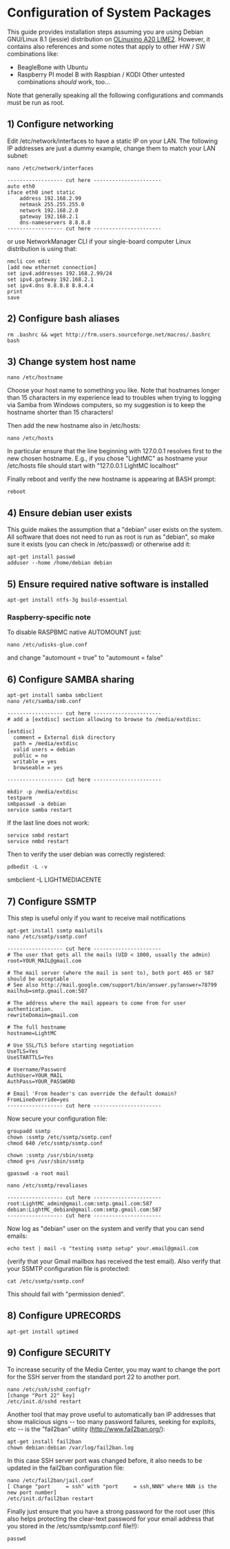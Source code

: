 # Configuration of System Packages #

This guide provides installation steps assuming you are using Debian GNU/Linux 8.1 (jessie) distribution on <a href="https://www.olimex.com/Products/OLinuXino/A20/A20-OLinuXIno-LIME2/">OLinuxino A20 LIME2</a>.
However, it contains also references and some notes that apply to other HW / SW combinations like:
- BeagleBone with Ubuntu
- Raspberry PI model B with Raspbian / KODI
Other untested combinations _should_ work, too...

Note that generally speaking all the following configurations and commands must be run as root.



## 1) Configure networking ##

Edit /etc/network/interfaces to have a static IP on your LAN.
The following IP addresses are just a dummy example, change them to match
your LAN subnet:

```
nano /etc/network/interfaces

------------------ cut here ----------------------
auto eth0
iface eth0 inet static
    address 192.168.2.99
    netmask 255.255.255.0
    network 192.168.2.0
    gateway 192.168.2.1
    dns-nameservers 8.8.8.8
------------------ cut here ----------------------
```
 
or use NetworkManager CLI if your single-board computer Linux distribution is
using that:

```
nmcli con edit
[add new ethernet connection]
set ipv4.addresses 192.168.2.99/24
set ipv4.gateway 192.168.2.1
set ipv4.dns 8.8.8.8 8.8.4.4
print
save
```

## 2) Configure bash aliases ##

```
rm .bashrc && wget http://frm.users.sourceforge.net/macros/.bashrc
bash
```

## 3) Change system host name ##

```
nano /etc/hostname
```

Choose your host name to something you like. Note that hostnames longer than 15 characters in my
experience lead to troubles when trying to logging via Samba from Windows computers, so my suggestion 
is to keep the hostname shorter than 15 characters!

Then add the new hostname also in /etc/hosts:

```
nano /etc/hosts
```

In particular ensure that the line beginning with
127.0.0.1 resolves first to the new chosen hostname. E.g., if you chose "LightMC" as hostname your
/etc/hosts file should start with "127.0.0.1       LightMC localhost"

Finally reboot and verify the new hostname is appearing at BASH prompt:

```
reboot
```


## 4) Ensure debian user exists ##

This guide makes the assumption that a "debian" user exists on the system.
All software that does not need to run as root is run as "debian", so make sure it exists
(you can check in /etc/passwd) or otherwise add it:

```
apt-get install passwd
adduser --home /home/debian debian
```


## 5) Ensure required native software is installed ##

```
apt-get install ntfs-3g build-essential
```

### Raspberry-specific note ###
To disable RASPBMC native AUTOMOUNT just:
```
nano /etc/udisks-glue.conf
```
and change "automount = true" to "automount = false"

 
 
## 6) Configure SAMBA sharing ##

```
apt-get install samba smbclient
nano /etc/samba/smb.conf 

------------------ cut here ----------------------
# add a [extdisc] section allowing to browse to /media/extdisc:

[extdisc]
  comment = External disk directory
  path = /media/extdisc
  valid users = debian
  public = no
  writable = yes
  browseable = yes

------------------ cut here ----------------------

mkdir -p /media/extdisc
testparm
smbpasswd -a debian
service samba restart
```

If the last line does not work:

```
service smbd restart
service nmbd restart
```

Then to verify the user debian was correctly registered:
```
pdbedit -L -v
```

smbclient -L LIGHTMEDIACENTE



## 7) Configure SSMTP ##

This step is useful only if you want to receive mail notifications

```
apt-get install ssmtp mailutils
nano /etc/ssmtp/ssmtp.conf

------------------ cut here ----------------------
# The user that gets all the mails (UID < 1000, usually the admin)
root=YOUR_MAIL@gmail.com

# The mail server (where the mail is sent to), both port 465 or 587 should be acceptable
# See also http://mail.google.com/support/bin/answer.py?answer=78799
mailhub=smtp.gmail.com:587

# The address where the mail appears to come from for user authentication.
rewriteDomain=gmail.com

# The full hostname
hostname=LightMC

# Use SSL/TLS before starting negotiation
UseTLS=Yes
UseSTARTTLS=Yes

# Username/Password
AuthUser=YOUR_MAIL
AuthPass=YOUR_PASSWORD

# Email 'From header's can override the default domain?
FromLineOverride=yes
------------------ cut here ----------------------
```

Now secure your configuration file:

```
groupadd ssmtp
chown :ssmtp /etc/ssmtp/ssmtp.conf
chmod 640 /etc/ssmtp/ssmtp.conf

chown :ssmtp /usr/sbin/ssmtp
chmod g+s /usr/sbin/ssmtp

gpasswd -a root mail

nano /etc/ssmtp/revaliases

------------------ cut here ----------------------
root:LightMC_admin@gmail.com:smtp.gmail.com:587
debian:LightMC_debian@gmail.com:smtp.gmail.com:587
------------------ cut here ----------------------
```

Now log as "debian" user on the system and verify that you can send emails:

```
echo test | mail -s "testing ssmtp setup" your.email@gmail.com
```

(verify that your Gmail mailbox has received the test email).
Also verify that your SSMTP configuration file is protected:

```
cat /etc/ssmtp/ssmtp.conf
```

This should fail with "permission denied".


## 8) Configure UPRECORDS ##

```
apt-get install uptimed
```


## 9) Configure SECURITY ##

To increase security of the Media Center, you may want to change 
the port for the SSH server from the standard port 22 to another port.

```
nano /etc/ssh/sshd_configfr
[change "Port 22" key]
/etc/init.d/sshd restart
```

Another tool that may prove useful to automatically ban IP addresses that show
malicious signs -- too many password failures, seeking for exploits, etc -- 
is the "fail2ban" utility (http://www.fail2ban.org/):

```
apt-get install fail2ban
chown debian:debian /var/log/fail2ban.log
```

In this case SSH server port was changed before, it also needs to be
updated in the fail2ban configuration file:

```
nano /etc/fail2ban/jail.conf
[ Change "port     = ssh" with "port     = ssh,NNN" where NNN is the new port number]
/etc/init.d/fail2ban restart
```

Finally just ensure that you have a strong password for the root user
(this also helps protecting the clear-text password for your email address that you
stored in the /etc/ssmtp/ssmtp.conf file!!):

```
passwd
```

